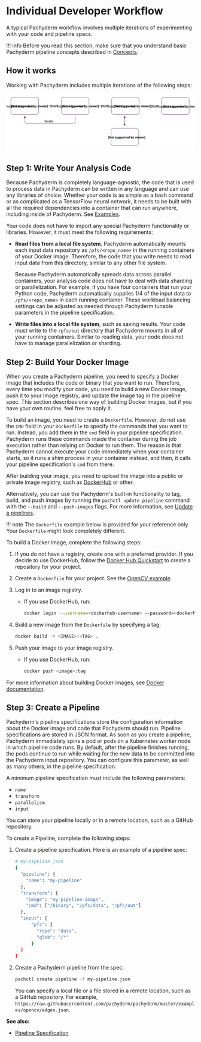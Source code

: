 # Individual Developer Workflow

A typical Pachyderm workflow involves multiple iterations of
experimenting with your code and pipeline specs.

!!! info
    Before you read this section, make sure that you
    understand basic Pachyderm pipeline concepts described in
    [Concepts](../concepts/pipeline-concepts/index.md).

## How it works

Working with Pachyderm includes multiple iterations of the
following steps:

![Developer workflow](../assets/images/d_steps_analysis_pipeline.svg)

## Step 1: Write Your Analysis Code

Because Pachyderm is completely language-agnostic, the code
that is used to process data in Pachyderm can
be written in any language and can use any libraries of choice. Whether
your code is as simple as a bash command or as complicated as a
TensorFlow neural network, it needs to be built with all the required
dependencies into a container that can run anywhere, including inside
of Pachyderm. See [Examples](https://github.com/pachyderm/pachyderm/tree/master/examples).

Your code does not have to import any special Pachyderm
functionality or libraries. However, it must meet the
following requirements:

* **Read files from a local file system**. Pachyderm automatically
  mounts each input data repository as `/pfs/<repo_name>` in the running
  containers of your Docker image. Therefore, the code that you write needs
  to read input data from this directory, similar to any other
  file system.

  Because Pachyderm automatically spreads data across parallel
  containers, your analysis code does not have to deal with data
  sharding or parallelization. For example, if you have four
  containers that run your Python code, Pachyderm automatically
  supplies 1/4 of the input data to `/pfs/<repo_name>` in
  each running container. These workload balancing settings
  can be adjusted as needed through Pachyderm tunable parameters
  in the pipeline specification.

* **Write files into a local file system**, such as saving results.
  Your code must write to the `/pfs/out` directory that Pachyderm
  mounts in all of your running containers. Similar to reading data,
  your code does not have to manage parallelization or sharding.

## Step 2: Build Your Docker Image

When you create a Pachyderm pipeline, you need
to specify a Docker image that includes the code or binary that
you want to run. Therefore, every time you modify your code,
you need to build a new Docker image, push it to your image registry,
and update the image tag in the pipeline spec. This section
describes one way of building Docker images, but
if you have your own routine, feel free to apply it.

To build an image, you need to create a `Dockerfile`. However, do not
use the `CMD` field in your `Dockerfile` to specify the commands that
you want to run. Instead, you add them in the `cmd` field in your pipeline
specification. Pachyderm runs these commands inside the
container during the job execution rather than relying on Docker
to run them.
The reason is that Pachyderm cannot execute your code immediately when
your container starts, so it runs a shim process in your container
instead, and then, it calls your pipeline specification's `cmd` from there.

After building your image, you need to upload the image into
a public or private image registry, such as
[DockerHub](https://hub.docker.com) or other.

Alternatively, you can use the Pachyderm's built-in functionality to
tag, build, and push images by running the `pachctl update pipeline` command
with the `--build` and `--push-images` flags. For more information, see
[Update a pipelines](updating_pipelines.md).

!!! note
    The `Dockerfile` example below is provided for your reference
    only. Your `Dockerfile` might look completely different.

To build a Docker image, complete the following steps:

1. If you do not have a registry, create one with a preferred provider.
If you decide to use DockerHub, follow the [Docker Hub Quickstart](https://docs.docker.com/docker-hub/) to
create a repository for your project.
1. Create a `Dockerfile` for your project. See the [OpenCV example](https://github.com/pachyderm/pachyderm/blob/master/examples/opencv/Dockerfile).
1. Log in to an image registry.

   * If you use DockerHub, run:

     ```bash
     docker login --username=<dockerhub-username> --password=<dockerhub-password> <dockerhub-fqdn>
     ```

1. Build a new image from the `Dockerfile` by specifying a tag:

   ```bash
   docker build -t <IMAGE>:<TAG> .
   ```

1. Push your image to your image registry.

   * If you use DockerHub, run:

     ```bash
     docker push <image>:tag
     ```

For more information about building Docker images, see
[Docker documentation](https://docs.docker.com/engine/tutorials/dockerimages/).


## Step 3: Create a Pipeline

Pachyderm's pipeline specifications store the configuration information
about the Docker image and code that Pachyderm should run. Pipeline
specifications are stored in JSON format. As soon as you create a pipeline,
Pachyderm immediately spins a pod or pods on a Kubernetes worker node
in which pipeline code runs. By default, after the pipeline finishes
running, the pods continue to run while waiting for the new data to be
committed into the Pachyderm input repository. You can configure this
parameter, as well as many others, in the pipeline specification.

A minimum pipeline specification must include the following
parameters:

- `name`
- `transform`
- `parallelism`
- `input`

You can store your pipeline locally or in a remote location, such
as a GitHub repository.

To create a Pipeline, complete the following steps:

1. Create a pipeline specification. Here is an example of a pipeline
   spec:

   ```bash
   # my-pipeline.json
   {
     "pipeline": {
       "name": "my-pipeline"
     },
     "transform": {
       "image": "my-pipeline-image",
       "cmd": ["/binary", "/pfs/data", "/pfs/out"]
     },
     "input": {
         "pfs": {
           "repo": "data",
           "glob": "/*"
         }
     }
   }
   ```

1. Create a Pachyderm pipeline from the spec:

   ```bash
   pachctl create pipeline -f my-pipeline.json
   ```

   You can specify a local file or a file stored in a remote
   location, such as a GitHub repository. For example,
   `https://raw.githubusercontent.com/pachyderm/pachyderm/master/examples/opencv/edges.json`.

**See also:**

- [Pipeline Specification](../reference/pipeline_spec.md)
<!-- - [Running Pachyderm in Production](TBA)-->
